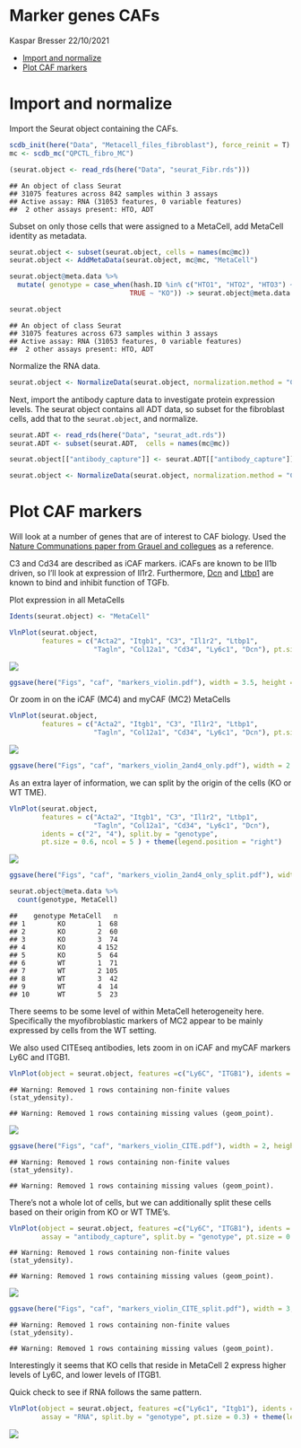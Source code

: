 Marker genes CAFs
================
Kaspar Bresser
22/10/2021

-   [Import and normalize](#import-and-normalize)
-   [Plot CAF markers](#plot-caf-markers)

# Import and normalize

Import the Seurat object containing the CAFs.

``` r
scdb_init(here("Data", "Metacell_files_fibroblast"), force_reinit = T)
mc <- scdb_mc("QPCTL_fibro_MC")

(seurat.object <- read_rds(here("Data", "seurat_Fibr.rds")))
```

    ## An object of class Seurat 
    ## 31075 features across 842 samples within 3 assays 
    ## Active assay: RNA (31053 features, 0 variable features)
    ##  2 other assays present: HTO, ADT

Subset on only those cells that were assigned to a MetaCell, add
MetaCell identity as metadata.

``` r
seurat.object <- subset(seurat.object, cells = names(mc@mc))
seurat.object <- AddMetaData(seurat.object, mc@mc, "MetaCell")

seurat.object@meta.data %>% 
  mutate( genotype = case_when(hash.ID %in% c("HTO1", "HTO2", "HTO3") ~ "WT",
                              TRUE ~ "KO")) -> seurat.object@meta.data

seurat.object
```

    ## An object of class Seurat 
    ## 31075 features across 673 samples within 3 assays 
    ## Active assay: RNA (31053 features, 0 variable features)
    ##  2 other assays present: HTO, ADT

Normalize the RNA data.

``` r
seurat.object <- NormalizeData(seurat.object, normalization.method = "CLR", assay = "RNA")
```

Next, import the antibody capture data to investigate protein expression
levels. The seurat object contains all ADT data, so subset for the
fibroblast cells, add that to the `seurat.object`, and normalize.

``` r
seurat.ADT <- read_rds(here("Data", "seurat_adt.rds"))
seurat.ADT <- subset(seurat.ADT,  cells = names(mc@mc))

seurat.object[["antibody_capture"]] <- seurat.ADT[["antibody_capture"]]

seurat.object <- NormalizeData(seurat.object, normalization.method = "CLR", assay = "antibody_capture")
```

# Plot CAF markers

Will look at a number of genes that are of interest to CAF biology. Used
the [Nature Communations paper from Grauel and
collegues](https://www.nature.com/articles/s41467-020-19920-5) as a
reference.

C3 and Cd34 are described as iCAF markers. iCAFs are known to be Il1b
driven, so I’ll look at expression of Il1r2. Furthermore,
[Dcn](https://www.oncotarget.com/article/23869/text/) and
[Ltbp1](https://www.uniprot.org/uniprot/Q14766) are known to bind and
inhibit function of TGFb.

Plot expression in all MetaCells

``` r
Idents(seurat.object) <- "MetaCell"

VlnPlot(seurat.object, 
        features = c("Acta2", "Itgb1", "C3", "Il1r2", "Ltbp1", 
                     "Tagln", "Col12a1", "Cd34", "Ly6c1", "Dcn"), pt.size = 0.5 , ncol = 5)
```

<img src="2-caf_markers_files/figure-gfm/markers_all-1.png" style="display: block; margin: auto;" />

``` r
ggsave(here("Figs", "caf", "markers_violin.pdf"), width = 3.5, height = 1.5, scale = 3)
```

Or zoom in on the iCAF (MC4) and myCAF (MC2) MetaCells

``` r
VlnPlot(seurat.object, 
        features = c("Acta2", "Itgb1", "C3", "Il1r2", "Ltbp1", 
                     "Tagln", "Col12a1", "Cd34", "Ly6c1", "Dcn"), pt.size = 0.6 , idents = c("2", "4"), ncol = 5)
```

<img src="2-caf_markers_files/figure-gfm/markers_less-1.png" style="display: block; margin: auto;" />

``` r
ggsave(here("Figs", "caf", "markers_violin_2and4_only.pdf"), width = 2.5, height = 1.5, scale = 3)
```

As an extra layer of information, we can split by the origin of the
cells (KO or WT TME).

``` r
VlnPlot(seurat.object, 
        features = c("Acta2", "Itgb1", "C3", "Il1r2", "Ltbp1", 
                     "Tagln", "Col12a1", "Cd34", "Ly6c1", "Dcn"), 
        idents = c("2", "4"), split.by = "genotype", 
        pt.size = 0.6, ncol = 5 ) + theme(legend.position = "right")
```

<img src="2-caf_markers_files/figure-gfm/markers_less2-1.png" style="display: block; margin: auto;" />

``` r
ggsave(here("Figs", "caf", "markers_violin_2and4_only_split.pdf"), width = 2.5, height = 1.5, scale = 3)

seurat.object@meta.data %>% 
  count(genotype, MetaCell)
```

    ##    genotype MetaCell   n
    ## 1        KO        1  68
    ## 2        KO        2  60
    ## 3        KO        3  74
    ## 4        KO        4 152
    ## 5        KO        5  64
    ## 6        WT        1  71
    ## 7        WT        2 105
    ## 8        WT        3  42
    ## 9        WT        4  14
    ## 10       WT        5  23

There seems to be some level of within MetaCell heterogeneity here.
Specifically the myofibroblastic markers of MC2 appear to be mainly
expressed by cells from the WT setting.

We also used CITEseq antibodies, lets zoom in on iCAF and myCAF markers
Ly6C and ITGB1.

``` r
VlnPlot(object = seurat.object, features =c("Ly6C", "ITGB1"), idents = c("2", "4"), assay = "antibody_capture", pt.size = 0.2, y.max = 3)
```

    ## Warning: Removed 1 rows containing non-finite values (stat_ydensity).

    ## Warning: Removed 1 rows containing missing values (geom_point).

<img src="2-caf_markers_files/figure-gfm/plot_ADT_less -1.png" style="display: block; margin: auto;" />

``` r
ggsave(here("Figs", "caf", "markers_violin_CITE.pdf"), width = 2, height = 2, scale = 1.5)
```

    ## Warning: Removed 1 rows containing non-finite values (stat_ydensity).

    ## Warning: Removed 1 rows containing missing values (geom_point).

There’s not a whole lot of cells, but we can additionally split these
cells based on their origin from KO or WT TME’s.

``` r
VlnPlot(object = seurat.object, features =c("Ly6C", "ITGB1"), idents = c("2", "4"), 
        assay = "antibody_capture", split.by = "genotype", pt.size = 0.2, y.max = 3) + theme(legend.position = "right")
```

    ## Warning: Removed 1 rows containing non-finite values (stat_ydensity).

    ## Warning: Removed 1 rows containing missing values (geom_point).

<img src="2-caf_markers_files/figure-gfm/plot_ADT_less2 -1.png" style="display: block; margin: auto;" />

``` r
ggsave(here("Figs", "caf", "markers_violin_CITE_split.pdf"), width = 3, height = 2, scale = 1.5)
```

    ## Warning: Removed 1 rows containing non-finite values (stat_ydensity).

    ## Warning: Removed 1 rows containing missing values (geom_point).

Interestingly it seems that KO cells that reside in MetaCell 2 express
higher levels of Ly6C, and lower levels of ITGB1.

Quick check to see if RNA follows the same pattern.

``` r
VlnPlot(object = seurat.object, features =c("Ly6c1", "Itgb1"), idents = c("2", "4"), 
        assay = "RNA", split.by = "genotype", pt.size = 0.3) + theme(legend.position = "right")
```

<img src="2-caf_markers_files/figure-gfm/plot_ADT_less2_rna -1.png" style="display: block; margin: auto;" />
